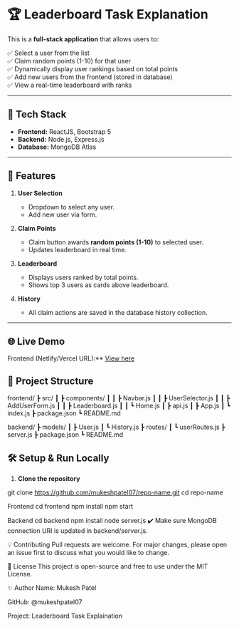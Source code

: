 # 🏆 Leaderboard Task Explanation 

This is a **full-stack application** that allows users to:

✅ Select a user from the list  
✅ Claim random points (1-10) for that user  
✅ Dynamically display user rankings based on total points  
✅ Add new users from the frontend (stored in database)  
✅ View a real-time leaderboard with ranks

---

## 🚀 **Tech Stack**

- **Frontend:** ReactJS, Bootstrap 5
- **Backend:** Node.js, Express.js
- **Database:** MongoDB Atlas

---

## 🔧 **Features**

1. **User Selection**
   - Dropdown to select any user.
   - Add new user via form.

2. **Claim Points**
   - Claim button awards **random points (1-10)** to selected user.
   - Updates leaderboard in real time.

3. **Leaderboard**
   - Displays users ranked by total points.
   - Shows top 3 users as cards above leaderboard.

4. **History**
   - All claim actions are saved in the database history collection.

---

## 🌐 **Live Demo**

 Frontend (Netlify/Vercel URL):** [View here](https://leaderboard-task-explanation.netlify.app)




## 📂 **Project Structure**

frontend/
┣ src/
┃ ┣ components/
┃ ┃ ┣ Navbar.js
┃ ┃ ┣ UserSelector.js
┃ ┃ ┣ AddUserForm.js
┃ ┃ ┣ Leaderboard.js
┃ ┃ ┗ Home.js
┃ ┣ api.js
┃ ┣ App.js
┃ ┗ index.js
┣ package.json
┗ README.md

backend/
┣ models/
┃ ┣ User.js
┃ ┗ History.js
┣ routes/
┃ ┗ userRoutes.js
┣ server.js
┣ package.json
┗ README.md

## 🛠️ **Setup & Run Locally**

1. **Clone the repository**

git clone https://github.com/mukeshpatel07/repo-name.git
cd repo-name

Frontend
cd frontend
npm install
npm start

Backend
cd backend
npm install
node server.js
✔️ Make sure MongoDB connection URI is updated in backend/server.js.

💡 Contributing
Pull requests are welcome. For major changes, please open an issue first to discuss what you would like to change.

📜 License
This project is open-source and free to use under the MIT License.

✨ Author
Name: Mukesh Patel

GitHub: @mukeshpatel07

Project: Leaderboard Task Explaination
